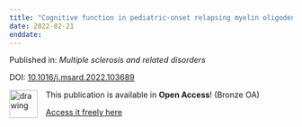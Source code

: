 ```yaml
---
title: "Cognitive function in pediatric-onset relapsing myelin oligodendrocyte glycoprotein antibody-associated disease (MOGAD)."
date: 2022-02-21
enddate:
---
```


Published in: *Multiple sclerosis and related disorders*

DOI: [10.1016/j.msard.2022.103689](https://doi.org/10.1016/j.msard.2022.103689)

<img src="https://upload.wikimedia.org/wikipedia/commons/thumb/7/77/Open_Access_logo_PLoS_transparent.svg/800px-Open_Access_logo_PLoS_transparent.svg.png" alt="drawing" width="50" align="left"/> &nbsp;&nbsp;&nbsp;This publication is available in **Open Access**! (Bronze OA)

&nbsp;&nbsp;&nbsp;<a href="http://www.msard-journal.com/article/S2211034822002048/pdf" download>Access it freely here</a>

